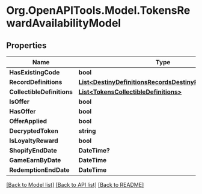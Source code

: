 # Org.OpenAPITools.Model.TokensRewardAvailabilityModel

## Properties

Name | Type | Description | Notes
------------ | ------------- | ------------- | -------------
**HasExistingCode** | **bool** |  | [optional] 
**RecordDefinitions** | [**List&lt;DestinyDefinitionsRecordsDestinyRecordDefinition&gt;**](DestinyDefinitionsRecordsDestinyRecordDefinition.md) |  | [optional] 
**CollectibleDefinitions** | [**List&lt;TokensCollectibleDefinitions&gt;**](TokensCollectibleDefinitions.md) |  | [optional] 
**IsOffer** | **bool** |  | [optional] 
**HasOffer** | **bool** |  | [optional] 
**OfferApplied** | **bool** |  | [optional] 
**DecryptedToken** | **string** |  | [optional] 
**IsLoyaltyReward** | **bool** |  | [optional] 
**ShopifyEndDate** | **DateTime?** |  | [optional] 
**GameEarnByDate** | **DateTime** |  | [optional] 
**RedemptionEndDate** | **DateTime** |  | [optional] 

[[Back to Model list]](../README.md#documentation-for-models) [[Back to API list]](../README.md#documentation-for-api-endpoints) [[Back to README]](../README.md)

